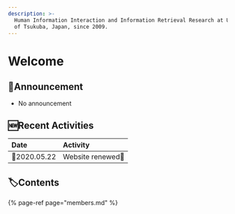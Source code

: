 ```yaml
---
description: >-
  Human Information Interaction and Information Retrieval Research at University
  of Tsukuba, Japan, since 2009.
---
```


# Welcome

## 📢Announcement

* No announcement

## 🆕Recent Activities

| Date | Activity |
| :--- | :--- |
| 📆2020.05.22 | Website renewed🎊  |

## 🏷Contents

{% page-ref page="members.md" %}



